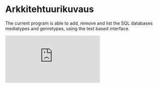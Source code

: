 # Arkkitehtuurikuvaus

The current program is able to add, remove and list the SQL databases mediatypes and genretypes, using the text based interface.

![arkkitehtuurikuvaus](https://github.com/kalmikko/ot-harjoitustyo/blob/master/Digilog/Digilog/digilog-sekvenssikaavio.pdf)
